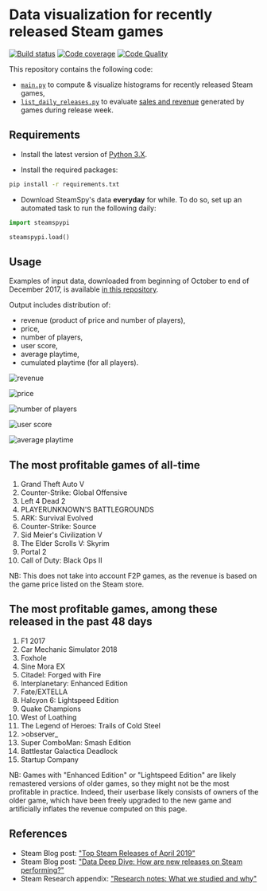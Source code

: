 # Data visualization for recently released Steam games

[![Build status][build-image]][build]
[![Code coverage][codecov-image]][codecov]
[![Code Quality][codacy-image]][codacy]

This repository contains the following code:
-   [`main.py`](main.py) to compute & visualize histograms for recently released Steam games,
-   [`list_daily_releases.py`](list_daily_releases.py) to evaluate [sales and revenue](output.txt) generated by games during release week.

## Requirements

-   Install the latest version of [Python 3.X](https://www.python.org/downloads/).

-   Install the required packages:

```bash
pip install -r requirements.txt
```

-   Download SteamSpy's data **everyday** for while. To do so, set up an automated task to run the following daily:

```python
import steamspypi

steamspypi.load()
```

## Usage

Examples of input data, downloaded from beginning of October to end of December 2017, is available [in this repository](https://github.com/woctezuma/recent-sales-data).

Output includes distribution of:
-   revenue (product of price and number of players),
-   price,
-   number of players,
-   user score,
-   average playtime,
-   cumulated playtime (for all players).

![revenue](https://i.imgur.com/h14Zr9W.png)

![price](https://i.imgur.com/iNZBAio.png)

![number of players](https://i.imgur.com/L7Wme1D.png)

![user score](https://i.imgur.com/ikhiOSt.png)

![average playtime](https://i.imgur.com/NYTMqGH.png)

## The most profitable games of all-time

1.    Grand Theft Auto V
2.    Counter-Strike: Global Offensive
3.    Left 4 Dead 2
4.    PLAYERUNKNOWN'S BATTLEGROUNDS
5.    ARK: Survival Evolved
6.    Counter-Strike: Source
7.    Sid Meier's Civilization V
8.    The Elder Scrolls V: Skyrim
9.    Portal 2
10.   Call of Duty: Black Ops II

NB: This does not take into account F2P games, as the revenue is based on the game price listed on the Steam store.

## The most profitable games, among these released in the past 48 days

1.    F1 2017
2.    Car Mechanic Simulator 2018
3.    Foxhole
4.    Sine Mora EX
5.    Citadel: Forged with Fire
6.    Interplanetary: Enhanced Edition
7.    Fate/EXTELLA
8.    Halcyon 6: Lightspeed Edition
9.    Quake Champions
10.   West of Loathing
11.   The Legend of Heroes: Trails of Cold Steel
12.   \>observer_
13.   Super ComboMan: Smash Edition
14.   Battlestar Galactica Deadlock
15.   Startup Company
 
NB: Games with "Enhanced Edition" or "Lightspeed Edition" are likely remastered versions of older games, so they might not be the most profitable in practice. Indeed, their userbase likely consists of owners of the older game, which have been freely upgraded to the new game and artificially inflates the revenue computed on this page.

## References

-   Steam Blog post: ["Top Steam Releases of April 2019"](https://steamcommunity.com/games/593110/announcements/detail/2565275416677184326)
-   Steam Blog post: ["Data Deep Dive: How are new releases on Steam performing?"](https://steamcommunity.com/groups/steamworks/announcements/detail/2117195691992645419)
-   Steam Research appendix: ["Research notes: What we studied and why"](https://partner.steamgames.com/doc/blog/2020/new_releases)

<!-- Definitions -->

[build]: <https://github.com/woctezuma/recent-sales/actions>
[build-image]: <https://github.com/woctezuma/recent-sales/workflows/Python package/badge.svg?branch=master>

[pyup]: <https://pyup.io/repos/github/woctezuma/recent-sales/>
[dependency-image]: <https://pyup.io/repos/github/woctezuma/recent-sales/shield.svg>
[python3-image]: <https://pyup.io/repos/github/woctezuma/recent-sales/python-3-shield.svg>

[codecov]: <https://codecov.io/gh/woctezuma/recent-sales>
[codecov-image]: <https://codecov.io/gh/woctezuma/recent-sales/branch/master/graph/badge.svg>

[codacy]: <https://www.codacy.com/app/woctezuma/recent-sales>
[codacy-image]: <https://api.codacy.com/project/badge/Grade/9f6e0b8724f74ce890b2216bc53aa5a9>
